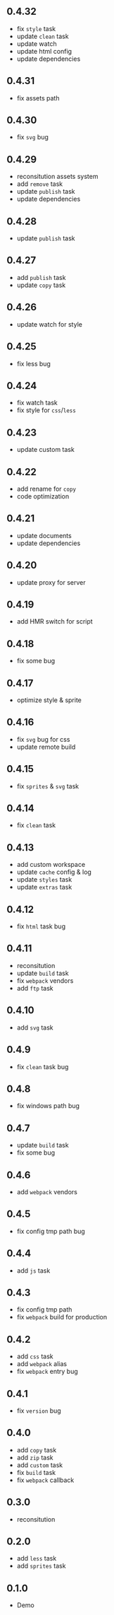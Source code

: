 ## 0.4.32

- fix `style` task
- update `clean` task
- update watch
- update html config
- update dependencies

## 0.4.31

- fix assets path

## 0.4.30

- fix `svg` bug

## 0.4.29

- reconsitution assets system
- add `remove` task
- update `publish` task
- update dependencies

## 0.4.28

- update `publish` task

## 0.4.27

- add `publish` task
- update `copy` task

## 0.4.26

- update watch for style

## 0.4.25

- fix less bug

## 0.4.24

- fix watch task
- fix style for `css`/`less`

## 0.4.23

- update custom task

## 0.4.22

- add rename for `copy`
- code optimization

## 0.4.21

- update documents
- update dependencies

## 0.4.20

- update proxy for server

## 0.4.19

- add HMR switch for script

## 0.4.18

- fix some bug

## 0.4.17

- optimize style & sprite

## 0.4.16

- fix `svg` bug for css
- update remote build

## 0.4.15

- fix `sprites` & `svg` task

## 0.4.14

- fix `clean` task

## 0.4.13

- add custom workspace
- update `cache` config & log
- update `styles` task
- update `extras` task

## 0.4.12

- fix `html` task bug

## 0.4.11

- reconsitution
- update `build` task
- fix `webpack` vendors
- add `ftp` task

## 0.4.10

- add `svg` task

## 0.4.9

- fix `clean` task bug

## 0.4.8

- fix windows path bug

## 0.4.7

- update `build` task
- fix some bug

## 0.4.6

- add `webpack` vendors

## 0.4.5

- fix config tmp path bug

## 0.4.4

- add `js` task

## 0.4.3

- fix config tmp path
- fix `webpack` build for production

## 0.4.2

- add `css` task
- add `webpack` alias
- fix `webpack` entry bug

## 0.4.1

- fix `version` bug

## 0.4.0

- add `copy` task
- add `zip` task
- add `custom` task
- fix `build` task
- fix `webpack` callback

## 0.3.0

- reconsitution

## 0.2.0

- add `less` task
- add `sprites` task

## 0.1.0

- Demo
